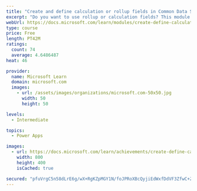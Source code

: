 ```yaml
---
title: "Create and define calculation or rollup fields in Common Data Service"
excerpt: "Do you want to use rollup or calculation fields? This module shows you how to build calculations or rollups that are defined and triggered within the data in Common Data Service, regardless of the app that accesses that data set."
webUrl: https://docs.microsoft.com/learn/modules/create-define-calculation-rollup-fields/
type: course
price: Free
length: PT42M
ratings:
  count: 74
  average: 4.6486487
heat: 46

provider:
  name: Microsoft Learn
  domain: microsoft.com
  images:
    - url: /assets/images/organizations/microsoft.com-50x50.jpg
      width: 50
      height: 50

levels:
  - Intermediate

topics:
  - Power Apps

images:
  - url: https://docs.microsoft.com/learn/achievements/create-define-calculation-rollup-fields-social.png
    width: 800
    height: 400
    isCached: true

secured: "pfuVrgC5n58dLrE6g/wX+RgKZpMGY1N/foJPRoXBcQyjiEdWxfDdVF3ZfwC+ZFYK/eO553vwxaVHGAljG7hbgFyL9zOLnBSXdkxNjpoDHArYkeFYvN1TiBjY9/K2bhpk8FHcrsVjbLsJVO38Bga5wum8pXsbmZ1U80XJFp8xaWDXANQuIJQrL/EZV2m2Lrn1/yCU1BZAl+L7jY8HukjouRnJ7RsXzAjGWvMYL4qXQKY/7UIqfp2/r4NFWB29FApe69SLMyq9FtoBiOjT7UjioA4cHuF6TIUcsnmuTI03ZxHz7lO1xi0Bgkb9AwB91ZrCk2YIfjXHUQkhVoNPymKRieJWqg/3nS9rI7tVf/XpBuNnquitHcTmsv1UdFMVZPg2r1tOerXC7hQwRG2xWb7+hnpnt8/ACp3C6VZJqSQvTAU=;97z5pyTNReQYDmmFQ4sq0w=="
---
```


